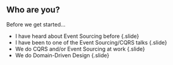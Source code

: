## Who are you?

Before we get started...

- I have heard about Event Sourcing before
{.slide}
- I have been to one of the Event Sourcing/CQRS talks
{.slide}
- We do CQRS and/or Event Sourcing at work
{.slide}
- We do Domain-Driven Design
{.slide}
